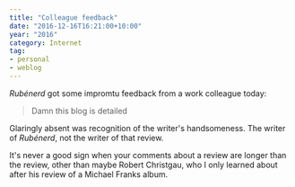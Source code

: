 ```yaml
---
title: "Colleague feedback"
date: "2016-12-16T16:21:00+10:00"
year: "2016"
category: Internet
tag:
- personal
- weblog
---
```

*Rubénerd* got some impromtu feedback from a work colleague today:

> Damn this blog is detailed

Glaringly absent was recognition of the writer's handsomeness. The writer of *Rubénerd*, not the writer of that review.

It's never a good sign when your comments about a review are longer than the review, other than maybe Robert Christgau, who I only learned about after his review of a Michael Franks album.

